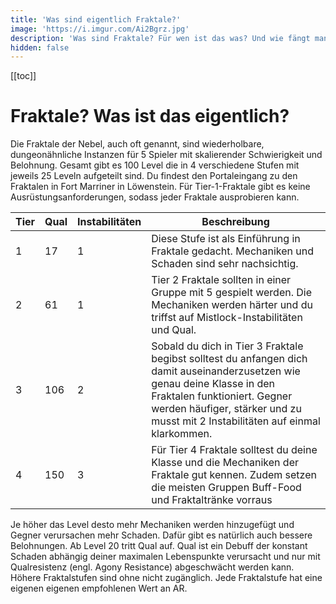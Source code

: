```yaml
---
title: 'Was sind eigentlich Fraktale?'
image: 'https://i.imgur.com/Ai2Bgrz.jpg'
description: 'Was sind Fraktale? Für wen ist das was? Und wie fängt man damit an?'
hidden: false
---
```


[[toc]]

# Fraktale? Was ist das eigentlich?

Die Fraktale der Nebel, auch oft <tooltip text="FOTM" title="Fractals of the Mists"> genannt, sind wiederholbare, dungeonähnliche Instanzen für 5 Spieler mit skalierender Schwierigkeit und Belohnung. Gesamt gibt es 100 Level die in 4 verschiedene Stufen mit jeweils 25 Leveln aufgeteilt sind. Du findest den Portaleingang zu den Fraktalen in Fort Marriner in Löwenstein. Für Tier-1-Fraktale gibt es keine Ausrüstungsanforderungen, sodass jeder Fraktale ausprobieren kann.

| Tier | Qual | Instabilitäten | Beschreibung |
|------| ------------ | -------------- | ------------ |
| 1    | 17           | 1              | Diese Stufe ist als Einführung in Fraktale gedacht. Mechaniken und Schaden sind sehr nachsichtig. |
| 2    | 61           | 1              | Tier 2 Fraktale sollten in einer Gruppe mit 5 gespielt werden. Die Mechaniken werden härter und du triffst auf Mistlock-Instabilitäten und Qual. | 
| 3    | 106          | 2              | Sobald du dich in Tier 3 Fraktale begibst solltest du anfangen dich damit auseinanderzusetzen wie genau deine Klasse in den Fraktalen funktioniert. Gegner werden häufiger, stärker und zu musst mit 2 Instabilitäten auf einmal klarkommen. |
| 4    | 150          | 3              | Für Tier 4 Fraktale solltest du deine Klasse und die Mechaniken der Fraktale gut kennen. Zudem setzen die meisten Gruppen Buff-Food und Fraktaltränke vorraus |

Je höher das Level desto mehr Mechaniken werden hinzugefügt und Gegner verursachen mehr Schaden. Dafür gibt es natürlich auch bessere Belohnungen. Ab Level 20 tritt Qual auf. Qual ist ein Debuff der konstant Schaden abhängig deiner maximalen Lebenspunkte verursacht und nur mit Qualresistenz (engl. Agony Resistance) abgeschwächt werden kann. Höhere Fraktalstufen sind ohne <tooltip text="AR" title="Agony Resistance"> nicht zugänglich. Jede Fraktalstufe hat eine eigenen eigenen empfohlenen Wert an AR. 
  
<alert color="red" icon="❗" text="Dieser Artikel ist noch in Arbeit! Der Rest folgt bald.">
